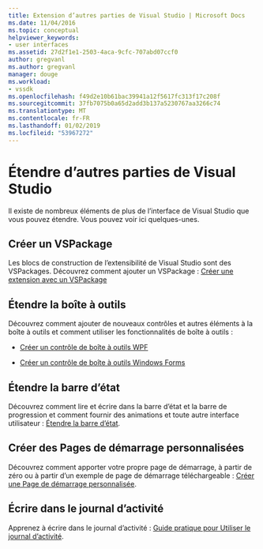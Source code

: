 ```yaml
---
title: Extension d’autres parties de Visual Studio | Microsoft Docs
ms.date: 11/04/2016
ms.topic: conceptual
helpviewer_keywords:
- user interfaces
ms.assetid: 27d2f1e1-2503-4aca-9cfc-707abd07ccf0
author: gregvanl
ms.author: gregvanl
manager: douge
ms.workload:
- vssdk
ms.openlocfilehash: f49d2e10b61bac39941a12f5617fc313f17c208f
ms.sourcegitcommit: 37fb7075b0a65d2add3b137a5230767aa3266c74
ms.translationtype: MT
ms.contentlocale: fr-FR
ms.lasthandoff: 01/02/2019
ms.locfileid: "53967272"
---
```

# <a name="extend-other-parts-of-visual-studio"></a>Étendre d’autres parties de Visual Studio
Il existe de nombreux éléments de plus de l’interface de Visual Studio que vous pouvez étendre. Vous pouvez voir ici quelques-unes.  
  
## <a name="create-a-vspackage"></a>Créer un VSPackage  
 Les blocs de construction de l’extensibilité de Visual Studio sont des VSPackages.  Découvrez comment ajouter un VSPackage : [Créer une extension avec un VSPackage](../extensibility/creating-an-extension-with-a-vspackage.md)  
  
## <a name="extend-the-toolbox"></a>Étendre la boîte à outils  
 Découvrez comment ajouter de nouveaux contrôles et autres éléments à la boîte à outils et comment utiliser les fonctionnalités de boîte à outils :  
  
-   [Créer un contrôle de boîte à outils WPF](../extensibility/creating-a-wpf-toolbox-control.md)  
  
-   [Créer un contrôle de boîte à outils Windows Forms](../extensibility/creating-a-windows-forms-toolbox-control.md)  
  
## <a name="extend-the-status-bar"></a>Étendre la barre d’état  
 Découvrez comment lire et écrire dans la barre d’état et la barre de progression et comment fournir des animations et toute autre interface utilisateur : [Étendre la barre d’état](../extensibility/extending-the-status-bar.md).  
  
## <a name="create-custom-start-pages"></a>Créer des Pages de démarrage personnalisées  
 Découvrez comment apporter votre propre page de démarrage, à partir de zéro ou à partir d’un exemple de page de démarrage téléchargeable : [Créer une Page de démarrage personnalisée](../extensibility/creating-a-custom-start-page.md).  
  
## <a name="write-to-the-activity-log"></a>Écrire dans le journal d’activité  
 Apprenez à écrire dans le journal d’activité : [Guide pratique pour Utiliser le journal d’activité](../extensibility/how-to-use-the-activity-log.md).